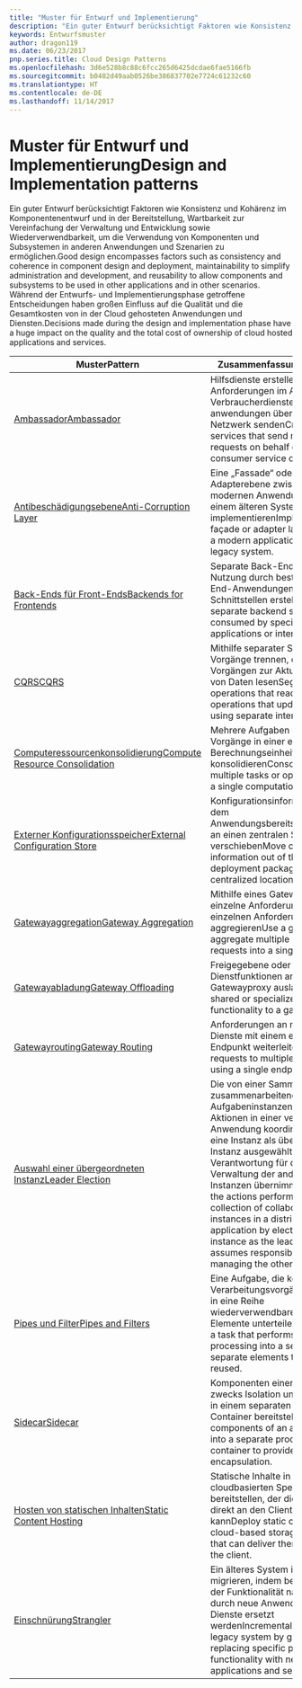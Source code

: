 ```yaml
---
title: "Muster für Entwurf und Implementierung"
description: "Ein guter Entwurf berücksichtigt Faktoren wie Konsistenz und Kohärenz im Komponentenentwurf und in der Bereitstellung, Wartbarkeit zur Vereinfachung der Verwaltung und Entwicklung sowie Wiederverwendbarkeit, um die Verwendung von Komponenten und Subsystemen in anderen Anwendungen und Szenarien zu ermöglichen. Während der Entwurfs- und Implementierungsphase getroffene Entscheidungen haben großen Einfluss auf die Qualität und die Gesamtkosten von in der Cloud gehosteten Anwendungen und Diensten."
keywords: Entwurfsmuster
author: dragon119
ms.date: 06/23/2017
pnp.series.title: Cloud Design Patterns
ms.openlocfilehash: 3d6e528b8c88c6fcc265d6425dcdae6fae5166fb
ms.sourcegitcommit: b0482d49aab0526be386837702e7724c61232c60
ms.translationtype: HT
ms.contentlocale: de-DE
ms.lasthandoff: 11/14/2017
---
```

# <a name="design-and-implementation-patterns"></a><span data-ttu-id="9d1e5-105">Muster für Entwurf und Implementierung</span><span class="sxs-lookup"><span data-stu-id="9d1e5-105">Design and Implementation patterns</span></span>

<span data-ttu-id="9d1e5-106">Ein guter Entwurf berücksichtigt Faktoren wie Konsistenz und Kohärenz im Komponentenentwurf und in der Bereitstellung, Wartbarkeit zur Vereinfachung der Verwaltung und Entwicklung sowie Wiederverwendbarkeit, um die Verwendung von Komponenten und Subsystemen in anderen Anwendungen und Szenarien zu ermöglichen.</span><span class="sxs-lookup"><span data-stu-id="9d1e5-106">Good design encompasses factors such as consistency and coherence in component design and deployment, maintainability to simplify administration and development, and reusability to allow components and subsystems to be used in other applications and in other scenarios.</span></span> <span data-ttu-id="9d1e5-107">Während der Entwurfs- und Implementierungsphase getroffene Entscheidungen haben großen Einfluss auf die Qualität und die Gesamtkosten von in der Cloud gehosteten Anwendungen und Diensten.</span><span class="sxs-lookup"><span data-stu-id="9d1e5-107">Decisions made during the design and implementation phase have a huge impact on the quality and the total cost of ownership of cloud hosted applications and services.</span></span>

| <span data-ttu-id="9d1e5-108">Muster</span><span class="sxs-lookup"><span data-stu-id="9d1e5-108">Pattern</span></span> | <span data-ttu-id="9d1e5-109">Zusammenfassung</span><span class="sxs-lookup"><span data-stu-id="9d1e5-109">Summary</span></span> |
| ------- | ------- |
| [<span data-ttu-id="9d1e5-110">Ambassador</span><span class="sxs-lookup"><span data-stu-id="9d1e5-110">Ambassador</span></span>](../ambassador.md) | <span data-ttu-id="9d1e5-111">Hilfsdienste erstellen, die Anforderungen im Auftrag von Verbraucherdiensten oder -anwendungen über das Netzwerk senden</span><span class="sxs-lookup"><span data-stu-id="9d1e5-111">Create helper services that send network requests on behalf of a consumer service or application.</span></span> |
| [<span data-ttu-id="9d1e5-112">Antibeschädigungsebene</span><span class="sxs-lookup"><span data-stu-id="9d1e5-112">Anti-Corruption Layer</span></span>](../anti-corruption-layer.md) | <span data-ttu-id="9d1e5-113">Eine „Fassade“ oder Adapterebene zwischen einer modernen Anwendung und einem älteren System implementieren</span><span class="sxs-lookup"><span data-stu-id="9d1e5-113">Implement a façade or adapter layer between a modern application and a legacy system.</span></span> |
| [<span data-ttu-id="9d1e5-114">Back-Ends für Front-Ends</span><span class="sxs-lookup"><span data-stu-id="9d1e5-114">Backends for Frontends</span></span>](../backends-for-frontends.md) | <span data-ttu-id="9d1e5-115">Separate Back-End-Dienste zur Nutzung durch bestimmte Front-End-Anwendungen oder -Schnittstellen erstellen</span><span class="sxs-lookup"><span data-stu-id="9d1e5-115">Create separate backend services to be consumed by specific frontend applications or interfaces.</span></span> |
| [<span data-ttu-id="9d1e5-116">CQRS</span><span class="sxs-lookup"><span data-stu-id="9d1e5-116">CQRS</span></span>](../cqrs.md) | <span data-ttu-id="9d1e5-117">Mithilfe separater Schnittstellen Vorgänge trennen, die Daten von Vorgängen zur Aktualisierung von Daten lesen</span><span class="sxs-lookup"><span data-stu-id="9d1e5-117">Segregate operations that read data from operations that update data by using separate interfaces.</span></span> |
| [<span data-ttu-id="9d1e5-118">Computeressourcenkonsolidierung</span><span class="sxs-lookup"><span data-stu-id="9d1e5-118">Compute Resource Consolidation</span></span>](../compute-resource-consolidation.md) | <span data-ttu-id="9d1e5-119">Mehrere Aufgaben oder Vorgänge in einer einzelnen Berechnungseinheit konsolidieren</span><span class="sxs-lookup"><span data-stu-id="9d1e5-119">Consolidate multiple tasks or operations into a single computational unit</span></span> |
| [<span data-ttu-id="9d1e5-120">Externer Konfigurationsspeicher</span><span class="sxs-lookup"><span data-stu-id="9d1e5-120">External Configuration Store</span></span>](../external-configuration-store.md) | <span data-ttu-id="9d1e5-121">Konfigurationsinformationen aus dem Anwendungsbereitstellungspaket an einen zentralen Speicherort verschieben</span><span class="sxs-lookup"><span data-stu-id="9d1e5-121">Move configuration information out of the application deployment package to a centralized location.</span></span> |
| [<span data-ttu-id="9d1e5-122">Gatewayaggregation</span><span class="sxs-lookup"><span data-stu-id="9d1e5-122">Gateway Aggregation</span></span>](../gateway-aggregation.md) | <span data-ttu-id="9d1e5-123">Mithilfe eines Gateways mehrere einzelne Anforderungen in einer einzelnen Anforderung aggregieren</span><span class="sxs-lookup"><span data-stu-id="9d1e5-123">Use a gateway to aggregate multiple individual requests into a single request.</span></span> |
| [<span data-ttu-id="9d1e5-124">Gatewayabladung</span><span class="sxs-lookup"><span data-stu-id="9d1e5-124">Gateway Offloading</span></span>](../gateway-offloading.md) | <span data-ttu-id="9d1e5-125">Freigegebene oder spezielle Dienstfunktionen an einen Gatewayproxy auslagern</span><span class="sxs-lookup"><span data-stu-id="9d1e5-125">Offload shared or specialized service functionality to a gateway proxy.</span></span> |
| [<span data-ttu-id="9d1e5-126">Gatewayrouting</span><span class="sxs-lookup"><span data-stu-id="9d1e5-126">Gateway Routing</span></span>](../gateway-routing.md) | <span data-ttu-id="9d1e5-127">Anforderungen an mehrere Dienste mit einem einzelnen Endpunkt weiterleiten</span><span class="sxs-lookup"><span data-stu-id="9d1e5-127">Route requests to multiple services using a single endpoint.</span></span> |
| [<span data-ttu-id="9d1e5-128">Auswahl einer übergeordneten Instanz</span><span class="sxs-lookup"><span data-stu-id="9d1e5-128">Leader Election</span></span>](../leader-election.md) | <span data-ttu-id="9d1e5-129">Die von einer Sammlung zusammenarbeitender Aufgabeninstanzen ausgeführten Aktionen in einer verteilten Anwendung koordinieren, indem eine Instanz als übergeordnete Instanz ausgewählt wird, die die Verantwortung für die Verwaltung der anderen Instanzen übernimmt</span><span class="sxs-lookup"><span data-stu-id="9d1e5-129">Coordinate the actions performed by a collection of collaborating task instances in a distributed application by electing one instance as the leader that assumes responsibility for managing the other instances.</span></span> |
| [<span data-ttu-id="9d1e5-130">Pipes und Filter</span><span class="sxs-lookup"><span data-stu-id="9d1e5-130">Pipes and Filters</span></span>](../pipes-and-filters.md) | <span data-ttu-id="9d1e5-131">Eine Aufgabe, die komplexe Verarbeitungsvorgänge ausführt, in eine Reihe wiederverwendbarer separater Elemente unterteilen</span><span class="sxs-lookup"><span data-stu-id="9d1e5-131">Break down a task that performs complex processing into a series of separate elements that can be reused.</span></span> |
| [<span data-ttu-id="9d1e5-132">Sidecar</span><span class="sxs-lookup"><span data-stu-id="9d1e5-132">Sidecar</span></span>](../sidecar.md) | <span data-ttu-id="9d1e5-133">Komponenten einer Anwendung zwecks Isolation und Kapselung in einem separaten Prozess oder Container bereitstellen</span><span class="sxs-lookup"><span data-stu-id="9d1e5-133">Deploy components of an application into a separate process or container to provide isolation and encapsulation.</span></span> |
| [<span data-ttu-id="9d1e5-134">Hosten von statischen Inhalten</span><span class="sxs-lookup"><span data-stu-id="9d1e5-134">Static Content Hosting</span></span>](../static-content-hosting.md) | <span data-ttu-id="9d1e5-135">Statische Inhalte in einem cloudbasierten Speicherdienst bereitstellen, der die Inhalte direkt an den Client übermitteln kann</span><span class="sxs-lookup"><span data-stu-id="9d1e5-135">Deploy static content to a cloud-based storage service that can deliver them directly to the client.</span></span> |
| [<span data-ttu-id="9d1e5-136">Einschnürung</span><span class="sxs-lookup"><span data-stu-id="9d1e5-136">Strangler</span></span>](../strangler.md) | <span data-ttu-id="9d1e5-137">Ein älteres System inkrementell migrieren, indem bestimmte Teile der Funktionalität nach und nach durch neue Anwendungen und Dienste ersetzt werden</span><span class="sxs-lookup"><span data-stu-id="9d1e5-137">Incrementally migrate a legacy system by gradually replacing specific pieces of functionality with new applications and services.</span></span> |